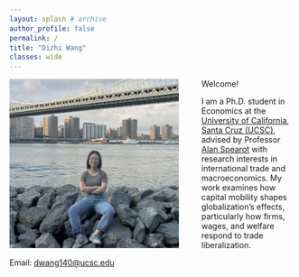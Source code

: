 ```yaml
---
layout: splash # archive
author_profile: false
permalink: /
title: "Dizhi Wang"
classes: wide
---
```


<img src="/images/wdz.jpg" width="300" align="left" style="display: block; margin-right: 40px;" /> 

Welcome! 

I am a Ph.D. student in Economics at the [University of California, Santa Cruz (UCSC)](https://economics.ucsc.edu/), advised by Professor [Alan Spearot](https://sites.google.com/view/acspearot/home) with research interests in international trade and macroeconomics. My work examines how capital mobility shapes globalization’s effects, particularly how firms, wages, and welfare respond to trade liberalization.


Email: [dwang140@ucsc.edu](mailto:dwang140@ucsc.edu)









